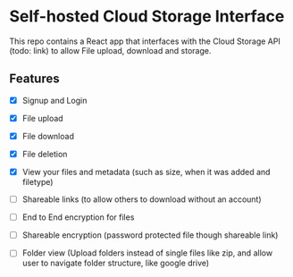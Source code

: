 # Self-hosted Cloud Storage Interface

This repo contains a React app that interfaces with the Cloud Storage API (todo: link) to allow File upload, download and storage.


## Features
- [x] Signup and Login
- [x] File upload
- [x] File download
- [x] File deletion
- [x] View your files and metadata (such as size, when it was added and filetype)
- [ ] Shareable links (to allow others to download without an account)
- [ ] End to End encryption for files
- [ ] Shareable encryption (password protected file though shareable link)
- [ ] Folder view (Upload folders instead of single files like zip, and allow user to navigate folder structure, like google drive)

